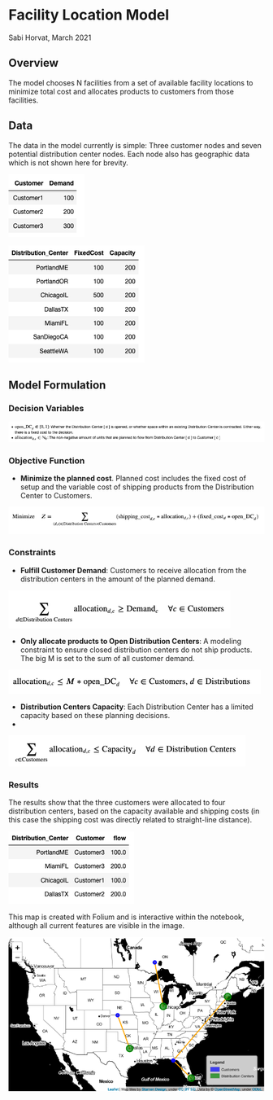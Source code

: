 # Facility Location Model

Sabi Horvat, March 2021

## Overview

The model chooses N facilities from a set of available facility locations to minimize total cost and allocates products to customers from those facilities.

## Data

The data in the model currently is simple: Three customer nodes and seven potential distribution center nodes.  Each node also has geographic data which is not shown here for brevity.

![customers](https://github.com/wpbSabi/python_optimization/blob/main/facility_location/images/Customers.png)

![DCs](https://github.com/wpbSabi/python_optimization/blob/main/facility_location/images/Distribution_Centers.png)

## Model Formulation 

### Decision Variables

![dvs](https://github.com/wpbSabi/python_optimization/blob/main/facility_location/images/decision_variables.png)

### Objective Function

- **Minimize the planned cost**.  Planned cost includes the fixed cost of setup and the variable cost of shipping products from the Distribution Center to Customers.

![obj](https://github.com/wpbSabi/python_optimization/blob/main/facility_location/images/objective.png)

### Constraints

- **Fulfill Customer Demand**: Customers to receive allocation from the distribution centers in the amount of the planned demand.

![c1](https://github.com/wpbSabi/python_optimization/blob/main/facility_location/images/constraint1.png)

- **Only allocate products to Open Distribution Centers**: A modeling constraint to ensure closed distribution centers do not ship products.  The big M is set to the sum of all customer demand.

![c2](https://github.com/wpbSabi/python_optimization/blob/main/facility_location/images/constraint2.png)

- **Distribution Centers Capacity**: Each Distribution Center has a limited capacity based on these planning decisions.
- 
![c3](https://github.com/wpbSabi/python_optimization/blob/main/facility_location/images/constraint3.png)

### Results

The results show that the three customers were allocated to four distribution centers, based on the capacity available and shipping costs (in this case the shipping cost was directly related to straight-line distance).

![results_table](https://github.com/wpbSabi/python_optimization/blob/main/facility_location/images/results_table.png)

This map is created with Folium and is interactive within the notebook, although all current features are visible in the image. 

![results_map](https://github.com/wpbSabi/python_optimization/blob/main/facility_location/images/Result.png)

